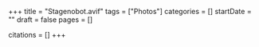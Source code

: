 +++
title = "Stagenobot.avif"
tags = ["Photos"]
categories = []
startDate = ""
draft = false
pages = []

citations = []
+++
